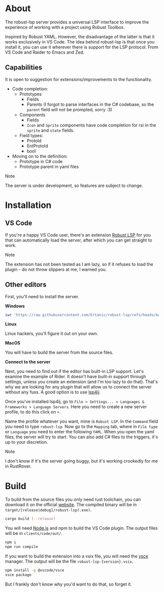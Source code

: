 # About

The robust-lsp server provides a universal LSP interface to improve the experience of working with a project using Robust Toolbox.

Inspired by Robust YAML. However, the disadvantage of the latter is that it works exclusively in VS Code. The idea behind robust-lsp is that once you install it, you can use it wherever there is support for the LSP protocol. From VS Code and Raider to Emacs and Zed.

## Capabilities

It is open to suggestion for extensions/improvements to the functionality.

* Code completion:
    * Prototypes
        * Fields
        * Parents (I forgot to parse interfaces in the C# codebase, so the `parent` field will not be prompted, sorry :3)
    * Components
        * Fields
        * `Icon` and `Sprite` components have code completion for rsi in the `sprite` and `state` fields.
    * Field types:
        * ProtoId
        * EntProtoId
        * bool
* Moving on to the definition:
    * Prototype in C# code
    * Prototype parent in yaml files

> [!NOTE]
> The server is under development, so features are subject to change.

# Installation

## VS Code

If you're a happy VS Code user, there's an extension [Robust LSP](https://marketplace.visualstudio.com/items?itemName=Ertanic.robust-lsp) for you that can automatically load the server, after which you can get straight to work.

> [!NOTE]
> The extension has not been tested as I am lazy, so if it refuses to load the plugin - do not throw slippers at me, I warned you.

## Other editors

First, you'll need to install the server. 

**Windows**

```powershell
iwr 'https://raw.githubusercontent.com/Ertanic/robust-lsp/refs/heads/main/scripts/install.ps1' | iex
```

**Linux**

Linux hackers, you'll figure it out on your own.

**MacOS**

You will have to build the server from the source files.

**Connect to the server**

Next, you need to find out if the editor has built-in LSP support. Let's examine the example of Rider. It doesn't have built-in support through settings, unless you create an extension (and I'm too lazy to do that). That's why we are looking for any plugin that will allow us to connect the server without any fuss. A good option is to use [lsp4ij](https://github.com/redhat-developer/lsp4ij).

Once you've installed lsp4ij, go to `File > Settings... > Languages & Frameworks > Language Servers`. Here you need to create a new server profile, to do this click on `+`.

Name the profile whatever you want, mine is `Robust LSP`. In the `Command` field you need to type `robust-lsp`. Now go to the `Mapping` tab, where in `File type` or `Language` you need to enter the following `YAML`. When you open the yaml files, the server will try to start. You can also add C# files to the triggers, it's up to your discretion.

> [!NOTE]
> I don't know if it's the server going buggy, but it's working crookedly for me in RustRover.

# Build

To build from the source files you only need rust toolchain, you can download it on the official [website](https://www.rust-lang.org/). The compiled binary will be in `target/[release|debug]/robust-lsp(.exe)`.

```bash
cargo build [--release]
```

You will need [Node.js](https://nodejs.org/en) and npm to build the VS Code plugin. The output files will be in `clients/code/out/`.

```bash
npm i
npm run compile
```

If you want to build the extension into a vsix file, you will need the [vsce](https://github.com/microsoft/vscode-vsce) manager. The output will be the file `robust-lsp-{version}.vsix`.

```bash
npm install -g @vscode/vsce
vsce package
```

But I frankly don't know why you'd want to do that, so forget it.